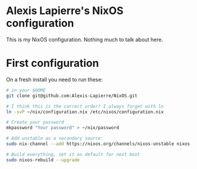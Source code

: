 # Alexis Lapierre's NixOS configuration

This is my NixOS configuration.
Nothing much to talk about here.

# First configuration

On a fresh install you need to run these:

```bash
# in your $HOME
git clone git@github.com:Alexis-Lapierre/NixOS.git

# I think this is the correct order? I always forget with ln
ln -svP ~/nix/configuration.nix /etc/nixos/configuration.nix

# Create your password
mkpassword "Your password" > ~/nix/password

# Add unstable as a secondary source:
sudo nix-channel --add https://nixos.org/channels/nixos-unstable nixos-unstable

# Build everything, set it as default for next boot
sudo nixos-rebuild --upgrade 
```
